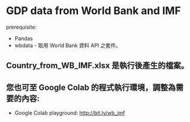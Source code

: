 # GDP data from World Bank and IMF

prerequisite:

- Pandas
- wbdata - 取用 World Bank 資料 API 之套件。

## Country_from_WB_IMF.xlsx 是執行後產生的檔案。
## 您也可至 Google Colab 的程式執行環境，調整為需要的內容:
- Google Colab playground: http://bit.ly/wb_imf


